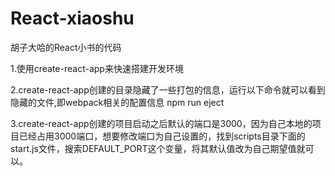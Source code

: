 # React-xiaoshu
胡子大哈的React小书的代码


1.使用create-react-app来快速搭建开发环境


2.create-react-app创建的目录隐藏了一些打包的信息，运行以下命令就可以看到隐藏的文件,即webpack相关的配置信息
npm run eject


3.create-react-app创建的项目启动之后默认的端口是3000，因为自己本地的项目已经占用3000端口，想要修改端口为自己设置的，找到scripts目录下面的start.js文件，搜索DEFAULT_PORT这个变量，将其默认值改为自己期望值就可以。
